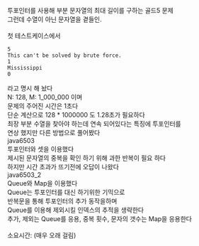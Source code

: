 투포인터를 사용해 부분 문자열의 최대 길이를 구하는 골드5 문제<br>
그런데 수열이 아닌 문자열을 곁들인.<br>
<br>
첫 테스트케이스에서<br>
~~~
5
This can't be solved by brute force.
1
Mississippi
0
~~~
라고 명시 해 놨다<br>
N: 128, M: 1_000_000 이며<br>
문제의 주어진 시간은 1초다<br>
단순 계산으로 128 * 1000000 도 1.28초가 필요하다<br>
최장 부분 수열을 찾아야 하는데 연속 되어있다는 특징에 투포인터를<br>
연상 했지만 다른 방법으로 풀어봤다<br>
java6503<br>
투포인터와 셋을 이용했다<br>
제시된 문자열의 중복을 확인 하기 위해 과한 반복이 필요 하다<br>
하지만 시간 초과가 뜨기전에 오답이 나왔다<br>
java6503_2<br>
Queue와 Map을 이용했다<br>
Queue는 투포인터를 대신 하기위한 기믹으로<br>
반복문을 통해 투포인터의 추가 동작을하며<br>
Queue를 이용해 제외시킬 인덱스의 추적을 생략한다<br>
추가, 제외는 Queue를 응용, 중복 횟수, 문자의 갯수는 Map을 응용한다<br>
<br>
소요시간: (매우 오래 걸림)<br>